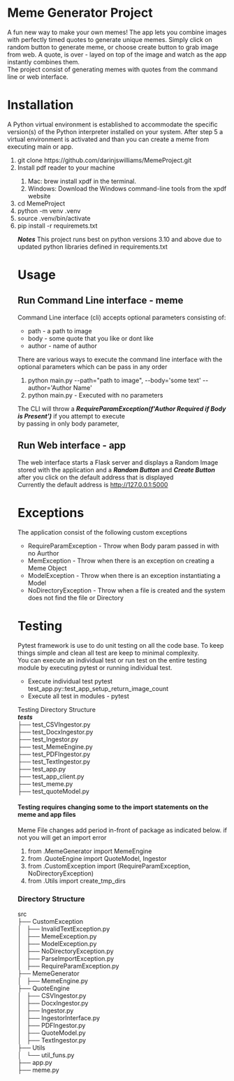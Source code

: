 # Meme Generator Project
A fun new way to make your own memes! The app lets you combine images with perfectly timed quotes to generate unique memes. Simply click on random button to generate meme, or choose create button to grab image from web. A quote, is over - layed on top of the image and watch as the app instantly combines them.  
The project consist of generating memes with quotes from the command line or web interface.  

# Installation
A Python virtual environment is established to accommodate the specific version(s) of the Python interpreter installed on your system. 
After step 5 a virtual environment is activated and than you can create a meme from executing main or app.
<ol>
    <li>git clone https://github.com/darinjswilliams/MemeProject.git</li>
    <li>Install pdf reader to your machine</li>  
        <ol>
            <li>Mac: brew install xpdf in the terminal.</li>
            <li>Windows: Download the Windows command-line tools from the xpdf website</li>
        </ol>  
    <li>cd MemeProject</li>
    <li>python -m venv .venv</li>
    <li>source .venv/bin/activate</li>
    <li>pip install -r requiremets.txt</li>
</>

***Notes***  This project runs best on python versions 3.10 and above due to updated python libraries defined in requirements.txt

# Usage

## Run Command Line interface - meme
Command Line interface (cli) accepts optional parameters consisting of:  
<ul>
    <li>path - a path to image</li>
    <li>body - some quote that you like or dont like</li>
    <li>author - name of author</li>
</ul>

There are various ways to execute the command line interface with the optional parameters which can be pass in any order
<ol>
<li>python main.py --path="path to image", --body='some text' --author='Author Name'</li>
<li>python main.py  - Executed with no parameters</li>
</ol>

The CLI will throw a ***RequireParamException(f'Author Required if Body is Present')*** if you attempt to execute  
by passing in only body parameter,  

## Run Web interface - app
The web interface starts a Flask server and displays a Random Image stored with the application and a ***Random Button*** and ***Create Button*** after you click on the default address that is displayed  
Currently the default address is http://127.0.0.1:5000  


# Exceptions

The application consist of the following custom exceptions  
* RequireParamException - Throw when Body param passed in with no Aurthor
* MemException - Throw when there is an exception on creating a Meme Object
* ModelException - Throw when there is an exception instantiating a Model
* NoDirectoryException - Throw when a file is created and the system does not find the file or Directory


# Testing

Pytest framework is use to do unit testing on all the code base.  To keep things simple and clean all test are keep to minimal complexity.  
You can execute an individual test or run test on the entire testing module by executing pytest or running individual test.

* Execute individual test pytest test_app.py::test_app_setup_return_image_count
* Execute all test in modules - pytest 

Testing Directory Structure  
***tests***  
├── test_CSVIngestor.py  
├── test_DocxIngestor.py  
├── test_Ingestor.py  
├── test_MemeEngine.py  
├── test_PDFIngestor.py  
├── test_TextIngestor.py  
├── test_app.py  
├── test_app_client.py  
├── test_meme.py  
├── test_quoteModel.py  


#### Testing requires changing some to the import statements on the meme and app files  
Meme File changes add period in-front of package as indicated below. if not you will get an import error 

<ol>
    <li>from .MemeGenerator import MemeEngine</li>
    <li>from .QuoteEngine import QuoteModel, Ingestor</li>
    <li>from .CustomException import (RequireParamException, NoDirectoryException)</li>
    <li>from .Utils import create_tmp_dirs</li>
</ol>

### Directory Structure  
src  
├── CustomException  
│   ├── InvalidTextException.py  
│   ├── MemeException.py  
│   ├── ModelException.py  
│   ├── NoDirectoryException.py  
│   ├── ParseImportException.py  
│   ├── RequireParamException.py  
├── MemeGenerator  
│   ├── MemeEngine.py  
├── QuoteEngine  
│   ├── CSVIngestor.py  
│   ├── DocxIngestor.py  
│   ├── Ingestor.py  
│   ├── IngestorInterface.py  
│   ├── PDFIngestor.py  
│   ├── QuoteModel.py  
│   ├── TextIngestor.py  
├── Utils  
│   └── util_funs.py  
├── app.py  
├── meme.py    








